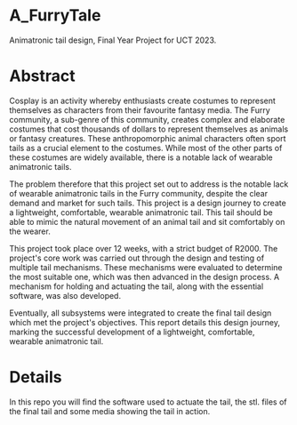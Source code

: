 # A_FurryTale
Animatronic tail design, Final Year Project for UCT 2023. 

# Abstract
Cosplay is an activity whereby enthusiasts create costumes to represent themselves as characters from their favourite fantasy media. The Furry community, a sub-genre of this community, creates complex and elaborate costumes that cost thousands of dollars to represent themselves as animals or fantasy creatures. These anthropomorphic animal characters often sport tails as a crucial element to the costumes. While most of the other parts of these costumes are widely available, there is a notable lack of wearable animatronic tails. 

The problem therefore that this project set out to address is the notable lack of wearable animatronic tails in the Furry community, despite the clear demand and market for such tails. This project is a design journey to create a lightweight, comfortable, wearable animatronic tail. This tail should be able to mimic the natural movement of an animal tail and sit comfortably on the wearer. 

This project took place over 12 weeks, with a strict budget of R2000. The project's core work was carried out through the design and testing of multiple tail mechanisms. These mechanisms were evaluated to determine the most suitable one, which was then advanced in the design process. A mechanism for holding and actuating the tail, along with the essential software, was also developed.

Eventually, all subsystems were integrated to create the final tail design which met the project's objectives. This report details this design journey, marking the successful development of a lightweight, comfortable, wearable animatronic tail. 

# Details
In this repo you will find the software used to actuate the tail, the stl. files of the final tail and some media showing the tail in action.

